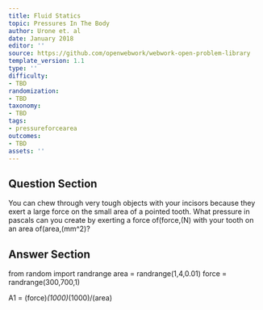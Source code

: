 ```yaml
---
title: Fluid Statics
topic: Pressures In The Body
author: Urone et. al
date: January 2018
editor: ''
source: https://github.com/openwebwork/webwork-open-problem-library
template_version: 1.1
type: ''
difficulty:
- TBD
randomization:
- TBD
taxonomy:
- TBD
tags:
- pressureforcearea
outcomes:
- TBD
assets: ''
---
```


## Question Section 

You can chew through very tough objects with your incisors because they exert a large force on the small area of a pointed tooth. What pressure in pascals can you create by exerting a force of(force,(N) with your tooth on an area of(area,(mm^2)?



## Answer Section

from random import randrange
area = randrange(1,4,0.01)
force = randrange(300,700,1)

A1 = (force)*(1000)*(1000)/(area)
